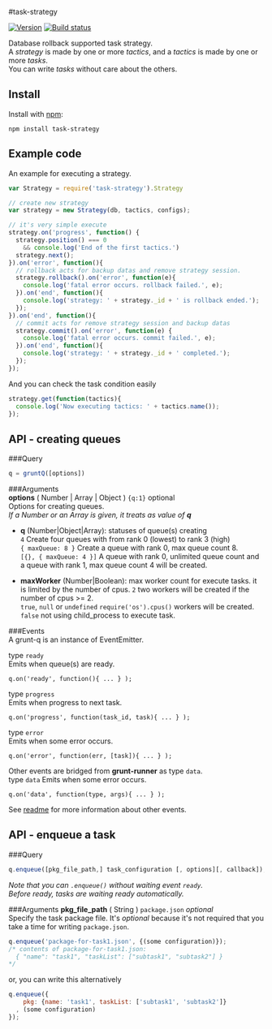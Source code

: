 #task-strategy
  
[![Version](https://badge.fury.io/js/task-strategy.png)](https://npmjs.org/package/task-strategy)
[![Build status](https://travis-ci.org/ystskm/node-task-strategy.png)](https://travis-ci.org/ystskm/node-task-strategy)
  
Database rollback supported task strategy.  
A *strategy* is made by one or more *tactics*, and a *tactics* is made by one or more *tasks*.  
You can write *tasks* without care about the others.

## Install

Install with [npm](http://npmjs.org/):

    npm install task-strategy

## Example code
An example for executing a strategy.
```js
var Strategy = require('task-strategy').Strategy

// create new strategy
var strategy = new Strategy(db, tactics, configs);

// it's very simple execute
strategy.on('progress', function() {
  strategy.position() === 0
    && console.log('End of the first tactics.')
  strategy.next();
}).on('error', function(){
  // rollback acts for backup datas and remove strategy session.
  strategy.rollback().on('error', function(e){
    console.log('fatal error occurs. rollback failed.', e);
  }).on('end', function(){
    console.log('strategy: ' + strategy._id + ' is rollback ended.');
  });
}).on('end', function(){
  // commit acts for remove strategy session and backup datas
  strategy.commit().on('error', function(e) {
    console.log('fatal error occurs. commit failed.', e);
  }).on('end', function(){
    console.log('strategy: ' + strategy._id + ' completed.');
  });
});
```
And you can check the task condition easily
```js
strategy.get(function(tactics){
  console.log('Now executing tactics: ' + tactics.name());
});
```
## API - creating queues
###Query
```js
q = gruntQ([options])
```

###Arguments  
**options** ( Number | Array | Object ) `{q:1}` optional  
Options for creating queues.  
_If a Number or an Array is given, it treats as value of **q**_  
- __q__ (Number|Object|Array): statuses of queue(s) creating  
    `4`	Create four queues with from rank 0 (lowest) to rank 3 (high)  
    `{ maxQueue: 8 }`	Create a queue  with rank 0, max queue count 8.  
    `[{}, { maxQueue: 4 }]`	A queue with rank 0, unlimited queue count and a queue with rank 1, max queue count 4 will be created.  
  
- __maxWorker__ (Number|Boolean): max worker count for execute tasks. it is limited by the number of cpus.
    `2`	two workers will be created if the number of cpus >= 2.  
    `true`, `null` or `undefined`	`require('os').cpus()` workers will be created.  
    `false`	not using child_process to execute task.  

###Events  
A grunt-q is an instance of EventEmitter.  
  
type `ready`  
  Emits when queue(s) are ready.  
  ```
  q.on('ready', function(){ ... } );
  ```
  
type `progress`  
  Emits when progress to next task.  
  ```
  q.on('progress', function(task_id, task){ ... } );
  ```
type `error`  
  Emits when some error occurs.  
  ```
  q.on('error', function(err, [task]){ ... } );
  ```
  
Other events are bridged from __grunt-runner__ as type `data`.  
type `data`
  Emits when some error occurs.  
  ```
  q.on('data', function(type, args){ ... } );
  ```
  
See [readme](https://github.com/ystskm/node-grunt-runner/blob/master/README.md) for more information about other events.

## API - enqueue a task
###Query
```js
q.enqueue([pkg_file_path,] task_configuration [, options][, callback]);
```
_Note that you can `.enqueue()` without waiting event `ready`._  
_Before ready, tasks are waiting ready automatically._  
  
###Arguments
**pkg_file_path** ( String ) `package.json` _optional_  
Specify the task package file. It's _optional_ because it's not required that you
 take a time for writing `package.json`.  
```js
q.enqueue('package-for-task1.json', {(some configuration)});
/* contents of package-for-task1.json:
  { "name": "task1", "taskList": ["subtask1", "subtask2"] }
*/
```
or, you can write this alternatively
```js
q.enqueue({
    pkg: {name: 'task1', taskList: ['subtask1', 'subtask2']}
  , (some configuration)
});
```
  
